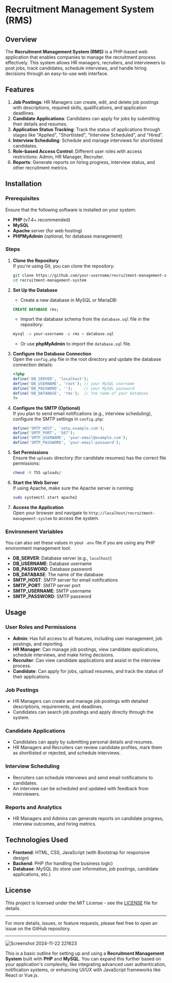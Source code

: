 # Recruitment Management System (RMS)

## Overview
The **Recruitment Management System (RMS)** is a PHP-based web application that enables companies to manage the recruitment process effectively. This system allows HR managers, recruiters, and interviewers to post jobs, track candidates, schedule interviews, and handle hiring decisions through an easy-to-use web interface.

## Features
1. **Job Postings**: HR Managers can create, edit, and delete job postings with descriptions, required skills, qualifications, and application deadlines.
2. **Candidate Applications**: Candidates can apply for jobs by submitting their details and resumes.
3. **Application Status Tracking**: Track the status of applications through stages like "Applied", "Shortlisted", "Interview Scheduled", and "Hired".
4. **Interview Scheduling**: Schedule and manage interviews for shortlisted candidates.
5. **Role-based Access Control**: Different user roles with access restrictions: Admin, HR Manager, Recruiter.
6. **Reports**: Generate reports on hiring progress, interview status, and other recruitment metrics.

## Installation

### Prerequisites
Ensure that the following software is installed on your system:
- **PHP** (v7.4+ recommended)
- **MySQL** 
- **Apache**  server (for web hosting)
- **PHPMyAdmin** (optional, for database management)

### Steps

1. **Clone the Repository**  
   If you're using Git, you can clone the repository:
   ```bash
   git clone https://github.com/your-username/recruitment-management-system.git
   cd recruitment-management-system
   ```

2. **Set Up the Database**  
   - Create a new database in MySQL or MariaDB:
   ```sql
   CREATE DATABASE rms;
   ```
   - Import the database schema from the `database.sql` file in the repository:
   ```bash
   mysql -u your-username -p rms < database.sql
   ```
   - Or use **phpMyAdmin** to import the `database.sql` file.

3. **Configure the Database Connection**  
   Open the `config.php` file in the root directory and update the database connection details:
   ```php
   <?php
   define('DB_SERVER', 'localhost');
   define('DB_USERNAME', 'root'); // your MySQL username
   define('DB_PASSWORD', '');     // your MySQL password
   define('DB_DATABASE', 'rms');  // the name of your database
   ?>
   ```

4. **Configure the SMTP (Optional)**  
   If you plan to send email notifications (e.g., interview scheduling), configure the SMTP settings in `config.php`:
   ```php
   define('SMTP_HOST', 'smtp.example.com');
   define('SMTP_PORT', '587');
   define('SMTP_USERNAME', 'your-email@example.com');
   define('SMTP_PASSWORD', 'your-email-password');
   ```

5. **Set Permissions**  
   Ensure the `uploads` directory (for candidate resumes) has the correct file permissions:
   ```bash
   chmod -R 755 uploads/
   ```

6. **Start the Web Server**  
   If using Apache, make sure the Apache server is running:
   ```bash
   sudo systemctl start apache2
   ```

7. **Access the Application**  
   Open your browser and navigate to `http://localhost/recruitment-management-system` to access the system.

### Environment Variables
You can also set these values in your `.env` file if you are using any PHP environment management tool.
- **DB_SERVER**: Database server (e.g., `localhost`)
- **DB_USERNAME**: Database username
- **DB_PASSWORD**: Database password
- **DB_DATABASE**: The name of the database
- **SMTP_HOST**: SMTP server for email notifications
- **SMTP_PORT**: SMTP server port
- **SMTP_USERNAME**: SMTP username
- **SMTP_PASSWORD**: SMTP password

## Usage

### User Roles and Permissions
- **Admin**: Has full access to all features, including user management, job postings, and reporting.
- **HR Manager**: Can manage job postings, view candidate applications, schedule interviews, and make hiring decisions.
- **Recruiter**: Can view candidate applications and assist in the interview process.
- **Candidate**: Can apply for jobs, upload resumes, and track the status of their applications.

### Job Postings
- HR Managers can create and manage job postings with detailed descriptions, requirements, and deadlines.
- Candidates can search job postings and apply directly through the system.

### Candidate Applications
- Candidates can apply by submitting personal details and resumes.
- HR Managers and Recruiters can review candidate profiles, mark them as shortlisted or rejected, and schedule interviews.

### Interview Scheduling
- Recruiters can schedule interviews and send email notifications to candidates.
- An interview can be scheduled and updated with feedback from interviewers.

### Reports and Analytics
- HR Managers and Admins can generate reports on candidate progress, interview outcomes, and hiring metrics.

## Technologies Used
- **Frontend**: HTML, CSS, JavaScript (with Bootstrap for responsive design)
- **Backend**: PHP (for handling the business logic)
- **Database**: MySQL (to store user information, job postings, candidate applications, etc.)


## License
This project is licensed under the MIT License - see the [LICENSE](LICENSE) file for details.

---

For more details, issues, or feature requests, please feel free to open an issue on the GitHub repository.

---
![Screenshot 2024-11-22 221623](https://github.com/user-attachments/assets/57992ff4-fd6a-4f9a-bafa-662ddd00f64f)


This is a basic outline for setting up and using a **Recruitment Management System** built with **PHP** and **MySQL**. You can expand this further based on your application's complexity, like integrating advanced user authentication, notification systems, or enhancing UI/UX with JavaScript frameworks like React or Vue.js.
